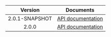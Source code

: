 | Version | Documents |
|:---:|---|
| 2.0.1-SNAPSHOT | [API documentation](2.0.1-SNAPSHOT) |
| 2.0.0 | [API documentation](2.0.0) |
